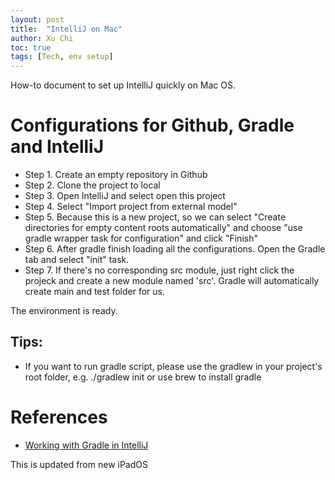 ```yaml
---
layout: post
title:  "IntelliJ on Mac"
author: Xu Chi
toc: true
tags: [Tech, env setup]
---
```


How-to document to set up IntelliJ quickly on Mac OS.

# Configurations for Github, Gradle and IntelliJ

* Step 1. Create an empty repository in Github
* Step 2. Clone the project to local
* Step 3. Open IntelliJ and select open this project
* Step 4. Select "Import project from external model"
* Step 5. Because this is a new project, so we can select "Create directories for empty content roots automatically" and choose "use gradle wrapper task for configuration" and click "Finish"
* Step 6. After gradle finish loading all the configurations. Open the Gradle tab and select "init" task.
* Step 7. If there's no corresponding src module, just right click the projeck and create a new module named 'src'. Gradle will automatically create main and test folder for us.

The environment is ready.

## Tips:
* If you want to run gradle script, please use the gradlew in your project's root folder, e.g. ./gradlew init or use brew to install gradle


# References

* [Working with Gradle in IntelliJ](https://www.youtube.com/watch?v=JwPYjnhah3g)

This is updated from new iPadOS 